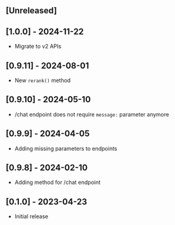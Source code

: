 ## [Unreleased]

## [1.0.0] - 2024-11-22
- Migrate to v2 APIs

## [0.9.11] - 2024-08-01
- New `rerank()` method

## [0.9.10] - 2024-05-10
- /chat endpoint does not require `message:` parameter anymore

## [0.9.9] - 2024-04-05
- Adding missing parameters to endpoints

## [0.9.8] - 2024-02-10
- Adding method for /chat endpoint

## [0.1.0] - 2023-04-23

- Initial release
